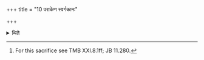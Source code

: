+++
title = "10 पराकेण स्वर्गकामः"

+++

<details><summary>थिते</summary>

10. (The sacrificer) who desires heaven should perform the Parāka (-three-day-sacrifice).[^1]  

[^1]: For this sacrifice see TMB XXI.8.1ff; JB 11.280.  

</details>
